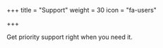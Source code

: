 +++
title = "Support"
weight = 30
icon = "fa-users"

+++

Get priority support right when you need it.
